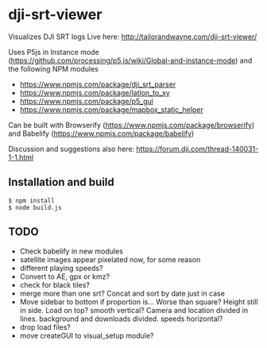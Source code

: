 # dji-srt-viewer
Visualizes DJI SRT logs
Live here: http://tailorandwayne.com/dji-srt-viewer/

Uses P5js in Instance mode (https://github.com/processing/p5.js/wiki/Global-and-instance-mode) and the following NPM modules
- https://www.npmjs.com/package/dji_srt_parser
- https://www.npmjs.com/package/latlon_to_xy
- https://www.npmjs.com/package/p5_gui
- https://www.npmjs.com/package/mapbox_static_helper

Can be built with Browserify (https://www.npmjs.com/package/browserify) and Babelify (https://www.npmjs.com/package/babelify)

Discussion and suggestions also here: https://forum.dji.com/thread-140031-1-1.html

## Installation and build

```shell
$ npm install
$ node build.js
```

## TODO
- Check babelify in new modules
- satellite images appear pixelated now, for some reason
- different playing speeds?
- Convert to AE, gpx or kmz?
- check for black tiles?
- merge more than one srt? Concat and sort by date just in case
- Move sidebar to bottom if proportion is... Worse than square? Height still in side. Load on top? smooth vertical? Camera and location divided in lines. background and downloads divided. speeds horizontal?
- drop load files?
- move createGUI to visual_setup module?
